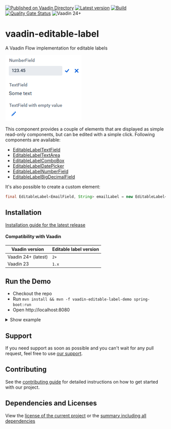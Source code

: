 [![Published on Vaadin Directory](https://img.shields.io/badge/Vaadin%20Directory-published-00b4f0?logo=vaadin)](https://vaadin.com/directory/component/editable-labels-for-vaadin)
[![Latest version](https://img.shields.io/maven-central/v/software.xdev/vaadin-editable-label?logo=apache%20maven)](https://mvnrepository.com/artifact/software.xdev/vaadin-editable-label)
[![Build](https://img.shields.io/github/actions/workflow/status/xdev-software/vaadin-editable-label/checkBuild.yml?branch=develop)](https://github.com/xdev-software/vaadin-editable-label/actions/workflows/checkBuild.yml?query=branch%3Adevelop)
[![Quality Gate Status](https://sonarcloud.io/api/project_badges/measure?project=xdev-software_vaadin-editable-label&metric=alert_status)](https://sonarcloud.io/dashboard?id=xdev-software_vaadin-editable-label)
![Vaadin 24+](https://img.shields.io/badge/Vaadin%20Platform/Flow-24+-00b4f0)

# vaadin-editable-label

A Vaadin Flow implementation for editable labels

![demo](assets/demo.png)

This component provides a couple of elements that are displayed as simple read-only components, but can be edited with a
simple click.
Following components are available:

* [EditableLabelTextField](./vaadin-editable-label/src/main/java/software/xdev/vaadin/editable_label/predefined/EditableLabelTextField.java)
* [EditableLabelTextArea](./vaadin-editable-label/src/main/java/software/xdev/vaadin/editable_label/predefined/EditableLabelTextArea.java)
* [EditableLabelComboBox](./vaadin-editable-label/src/main/java/software/xdev/vaadin/editable_label/predefined/EditableLabelComboBox.java)
* [EditableLabelDatePicker](./vaadin-editable-label/src/main/java/software/xdev/vaadin/editable_label/predefined/EditableLabelDatePicker.java)
* [EditableLabelNumberField](./vaadin-editable-label/src/main/java/software/xdev/vaadin/editable_label/predefined/EditableLabelNumberField.java)
* [EditableLabelBigDecimalField](./vaadin-editable-label/src/main/java/software/xdev/vaadin/editable_label/predefined/EditableLabelBigDecimalField.java)

It's also possible to create a custom element:

```java 
final EditableLabel<EmailField, String> emailLabel = new EditableLabel<>(new EmailField()).withValue(defaultValue);
```

## Installation

[Installation guide for the latest release](https://github.com/xdev-software/vaadin-editable-label/releases/latest#Installation)

#### Compatibility with Vaadin

| Vaadin version | Editable label version |
| --- | --- |
| Vaadin 24+ (latest) | ``2+`` |
| Vaadin 23 | ``1.x`` |

## Run the Demo

* Checkout the repo
* Run ``mvn install && mvn -f vaadin-editable-label-demo spring-boot:run``
* Open http://localhost:8080

<details>
  <summary>Show example</summary>
  
  ![demo](assets/demo.avif)
</details>

## Support
If you need support as soon as possible and you can't wait for any pull request, feel free to use [our support](https://xdev.software/en/services/support).

## Contributing
See the [contributing guide](./CONTRIBUTING.md) for detailed instructions on how to get started with our project.

## Dependencies and Licenses
View the [license of the current project](LICENSE) or the [summary including all dependencies](https://xdev-software.github.io/vaadin-editable-label/dependencies/)
